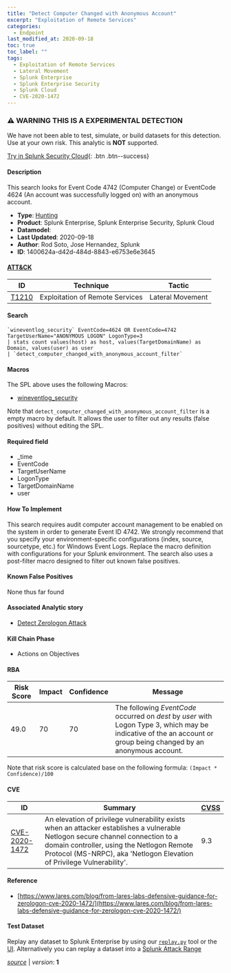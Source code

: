 ```yaml
---
title: "Detect Computer Changed with Anonymous Account"
excerpt: "Exploitation of Remote Services"
categories:
  - Endpoint
last_modified_at: 2020-09-18
toc: true
toc_label: ""
tags:
  - Exploitation of Remote Services
  - Lateral Movement
  - Splunk Enterprise
  - Splunk Enterprise Security
  - Splunk Cloud
  - CVE-2020-1472
---
```


### ⚠️ WARNING THIS IS A EXPERIMENTAL DETECTION
We have not been able to test, simulate, or build datasets for this detection. Use at your own risk. This analytic is **NOT** supported.


[Try in Splunk Security Cloud](https://www.splunk.com/en_us/cyber-security.html){: .btn .btn--success}

#### Description

This search looks for Event Code 4742 (Computer Change) or EventCode 4624 (An account was successfully logged on) with an anonymous account.

- **Type**: [Hunting](https://github.com/splunk/security_content/wiki/Detection-Analytic-Types)
- **Product**: Splunk Enterprise, Splunk Enterprise Security, Splunk Cloud
- **Datamodel**: 
- **Last Updated**: 2020-09-18
- **Author**: Rod Soto, Jose Hernandez, Splunk
- **ID**: 1400624a-d42d-484d-8843-e6753e6e3645


#### [ATT&CK](https://attack.mitre.org/)

| ID             | Technique        |  Tactic             |
| -------------- | ---------------- |-------------------- |
| [T1210](https://attack.mitre.org/techniques/T1210/) | Exploitation of Remote Services | Lateral Movement |

#### Search

```
`wineventlog_security` EventCode=4624 OR EventCode=4742 TargetUserName="ANONYMOUS LOGON" LogonType=3 
| stats count values(host) as host, values(TargetDomainName) as Domain, values(user) as user 
| `detect_computer_changed_with_anonymous_account_filter`
```

#### Macros
The SPL above uses the following Macros:
* [wineventlog_security](https://github.com/splunk/security_content/blob/develop/macros/wineventlog_security.yml)

Note that `detect_computer_changed_with_anonymous_account_filter` is a empty macro by default. It allows the user to filter out any results (false positives) without editing the SPL.

#### Required field
* _time
* EventCode
* TargetUserName
* LogonType
* TargetDomainName
* user


#### How To Implement
This search requires audit computer account management to be enabled on the system in order to generate Event ID 4742. We strongly recommend that you specify your environment-specific configurations (index, source, sourcetype, etc.) for Windows Event Logs. Replace the macro definition with configurations for your Splunk environment. The search also uses a post-filter macro designed to filter out known false positives.

#### Known False Positives
None thus far found

#### Associated Analytic story
* [Detect Zerologon Attack](/stories/detect_zerologon_attack)


#### Kill Chain Phase
* Actions on Objectives



#### RBA

| Risk Score  | Impact      | Confidence   | Message      |
| ----------- | ----------- |--------------|--------------|
| 49.0 | 70 | 70 | The following $EventCode$ occurred on $dest$ by $user$ with Logon Type 3, which may be indicative of the an account or group being changed by an anonymous account. |


Note that risk score is calculated base on the following formula: `(Impact * Confidence)/100`


#### CVE

| ID          | Summary | [CVSS](https://nvd.nist.gov/vuln-metrics/cvss) |
| ----------- | ----------- | -------------- |
| [CVE-2020-1472](https://nvd.nist.gov/vuln/detail/CVE-2020-1472) | An elevation of privilege vulnerability exists when an attacker establishes a vulnerable Netlogon secure channel connection to a domain controller, using the Netlogon Remote Protocol (MS-NRPC), aka &#39;Netlogon Elevation of Privilege Vulnerability&#39;. | 9.3 |



#### Reference

* [https://www.lares.com/blog/from-lares-labs-defensive-guidance-for-zerologon-cve-2020-1472/](https://www.lares.com/blog/from-lares-labs-defensive-guidance-for-zerologon-cve-2020-1472/)



#### Test Dataset
Replay any dataset to Splunk Enterprise by using our [`replay.py`](https://github.com/splunk/attack_data#using-replaypy) tool or the [UI](https://github.com/splunk/attack_data#using-ui).
Alternatively you can replay a dataset into a [Splunk Attack Range](https://github.com/splunk/attack_range#replay-dumps-into-attack-range-splunk-server)




[*source*](https://github.com/splunk/security_content/tree/develop/detections/experimental/endpoint/detect_computer_changed_with_anonymous_account.yml) \| *version*: **1**